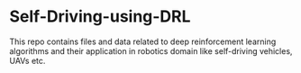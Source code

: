# Self-Driving-using-DRL
This repo contains files and data related to deep reinforcement learning algorithms and their application in robotics domain like self-driving vehicles, UAVs etc.
